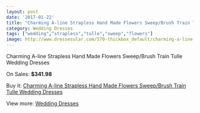 ```yaml
---
layout: post
date: '2017-01-22'
title: "Charming A-line Strapless Hand Made Flowers Sweep/Brush Train Tulle Wedding Dresses"
category: Wedding Dresses
tags: ["wedding","strapless","tulle","sweep","flowers"]
image: http://www.dressesular.com/570-thickbox_default/charming-a-line-strapless-hand-made-flowers-sweep-brush-train-tulle-wedding-dresses.jpg
---
```

Charming A-line Strapless Hand Made Flowers Sweep/Brush Train Tulle Wedding Dresses

On Sales: **$341.98**
<a href="https://www.dressesular.com/wedding-dresses/144-charming-a-line-strapless-hand-made-flowers-sweep-brush-train-tulle-wedding-dresses.html"><amp-img layout="responsive" width="600" height="600" src="//www.dressesular.com/570-thickbox_default/charming-a-line-strapless-hand-made-flowers-sweep-brush-train-tulle-wedding-dresses.jpg" alt="Charming A-line Strapless Hand Made Flowers Sweep/Brush Train Tulle Wedding Dresses 0" /></a>
<a href="https://www.dressesular.com/wedding-dresses/144-charming-a-line-strapless-hand-made-flowers-sweep-brush-train-tulle-wedding-dresses.html"><amp-img layout="responsive" width="600" height="600" src="//www.dressesular.com/573-thickbox_default/charming-a-line-strapless-hand-made-flowers-sweep-brush-train-tulle-wedding-dresses.jpg" alt="Charming A-line Strapless Hand Made Flowers Sweep/Brush Train Tulle Wedding Dresses 1" /></a>
<a href="https://www.dressesular.com/wedding-dresses/144-charming-a-line-strapless-hand-made-flowers-sweep-brush-train-tulle-wedding-dresses.html"><amp-img layout="responsive" width="600" height="600" src="//www.dressesular.com/572-thickbox_default/charming-a-line-strapless-hand-made-flowers-sweep-brush-train-tulle-wedding-dresses.jpg" alt="Charming A-line Strapless Hand Made Flowers Sweep/Brush Train Tulle Wedding Dresses 2" /></a>
<a href="https://www.dressesular.com/wedding-dresses/144-charming-a-line-strapless-hand-made-flowers-sweep-brush-train-tulle-wedding-dresses.html"><amp-img layout="responsive" width="600" height="600" src="//www.dressesular.com/571-thickbox_default/charming-a-line-strapless-hand-made-flowers-sweep-brush-train-tulle-wedding-dresses.jpg" alt="Charming A-line Strapless Hand Made Flowers Sweep/Brush Train Tulle Wedding Dresses 3" /></a>

Buy it: [Charming A-line Strapless Hand Made Flowers Sweep/Brush Train Tulle Wedding Dresses](https://www.dressesular.com/wedding-dresses/144-charming-a-line-strapless-hand-made-flowers-sweep-brush-train-tulle-wedding-dresses.html "Charming A-line Strapless Hand Made Flowers Sweep/Brush Train Tulle Wedding Dresses")

View more: [Wedding Dresses](https://www.dressesular.com/3-wedding-dresses "Wedding Dresses")
